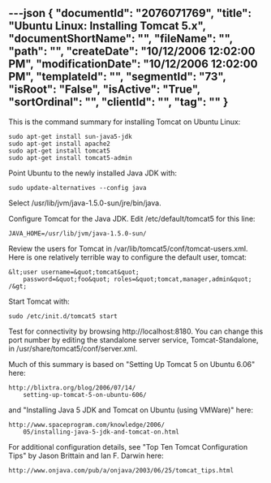 ---json
{
  "documentId": "2076071769",
  "title": "Ubuntu Linux: Installing Tomcat 5.x",
  "documentShortName": "",
  "fileName": "",
  "path": "",
  "createDate": "10/12/2006 12:02:00 PM",
  "modificationDate": "10/12/2006 12:02:00 PM",
  "templateId": "",
  "segmentId": "73",
  "isRoot": "False",
  "isActive": "True",
  "sortOrdinal": "",
  "clientId": "",
  "tag": ""
}
---

This is the command summary for installing Tomcat on Ubuntu Linux:

    sudo apt-get install sun-java5-jdk
    sudo apt-get install apache2
    sudo apt-get install tomcat5
    sudo apt-get install tomcat5-admin

Point Ubuntu to the newly installed Java JDK with:

    sudo update-alternatives --config java

Select /usr/lib/jvm/java-1.5.0-sun/jre/bin/java.

Configure Tomcat for the Java JDK. Edit /etc/default/tomcat5 for this line:

    JAVA_HOME=/usr/lib/jvm/java-1.5.0-sun/

Review the users for Tomcat in /var/lib/tomcat5/conf/tomcat-users.xml. Here is one relatively terrible way to configure the default user, tomcat:

    &lt;user username=&quot;tomcat&quot;
        password=&quot;foo&quot; roles=&quot;tomcat,manager,admin&quot; /&gt;

Start Tomcat with:

    sudo /etc/init.d/tomcat5 start

Test for connectivity by browsing http://localhost:8180. You can change this port number by editing the standalone server service, Tomcat-Standalone, in /usr/share/tomcat5/conf/server.xml.

Much of this summary is based on &quot;Setting Up Tomcat 5 on Ubuntu 6.06&quot; here:

    http://blixtra.org/blog/2006/07/14/
        setting-up-tomcat-5-on-ubuntu-606/

and &quot;Installing Java 5 JDK and Tomcat on Ubuntu (using VMWare)&quot; here:

    http://www.spaceprogram.com/knowledge/2006/
        05/installing-java-5-jdk-and-tomcat-on.html

For additional configuration details, see &quot;Top Ten Tomcat Configuration Tips&quot; by Jason Brittain  and Ian F. Darwin here:

    http://www.onjava.com/pub/a/onjava/2003/06/25/tomcat_tips.html
